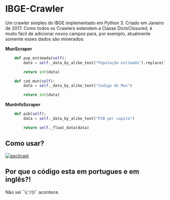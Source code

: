 # IBGE-Crawler
Um crawler simples do IBGE implementado em Python 3. Criado 
em Janeiro de 2017. Como todos os Crawlers estendem a Classe
DictoClosured, é muito fácil de adicionar novos campos para, por 
exemplo, atualmente somente esses dados são minerados:

**MunScraper**
```python
    def pop_estimada(self):
        data = self._data_by_alike_text("População estimada").replace(".", "")

        return int(data)

    def cod_mun(self):
        data = self._data_by_alike_text("Código do Mun")

        return int(data)
```

**MunInfoScraper**
```python
    def pib(self):
        data = self._data_by_alike_text("PIB per capita")

        return self._float_data(data)
```

## Como usar?

[![asciicast](https://asciinema.org/a/qDMWWyZNx1jqZq061vjwzgA28.png)](https://asciinema.org/a/qDMWWyZNx1jqZq061vjwzgA28)

## Por que o código esta em portugues e em inglês?!
Não sei ¯\\_(ツ)_/¯ acontece.
